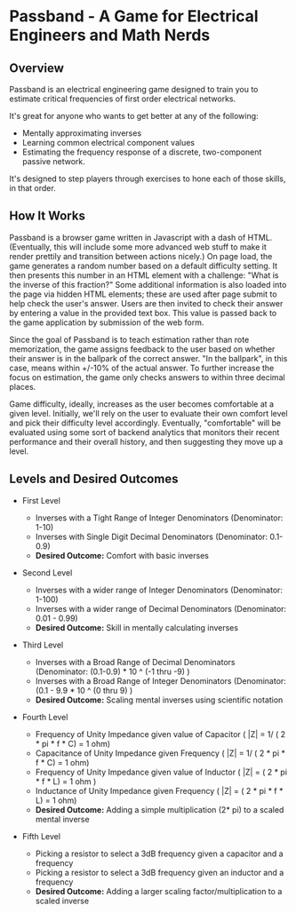 # Passband - A Game for Electrical Engineers and Math Nerds 

## Overview
Passband is an electrical engineering game designed to train you to estimate critical frequencies of first order electrical networks.

It's great for anyone who wants to get better at any of the following:

- Mentally approximating inverses
- Learning common electrical component values
- Estimating the frequency response of a discrete, two-component passive network.

It's designed to step players through exercises to hone each of those skills, in that order.

## How It Works
Passband is a browser game written in Javascript with a dash of HTML. (Eventually, this will include some more advanced web stuff to make it render prettily and transition between actions nicely.) On page load, the game generates a random number based on a default difficulty setting. It then presents this number in an HTML element with a challenge: "What is the inverse of this fraction?" Some additional information is also loaded into the page via hidden HTML elements; these are used after page submit to help check the user's answer. Users are then invited to check their answer by entering a value in the provided text box. This value is passed back to the game application by submission of the web form.

Since the goal of Passband is to teach estimation rather than rote memorization, the game assigns feedback to the user based on whether their answer is in the ballpark of the correct answer. "In the ballpark", in this case, means within +/-10% of the actual answer. To further increase the focus on estimation, the game only checks answers to within three decimal places.

Game difficulty, ideally, increases as the user becomes comfortable at a given level. Initially, we'll rely on the user to evaluate their own comfort level and pick their difficulty level accordingly. Eventually, "comfortable" will be evaluated using some sort of backend analytics that monitors their recent performance and their overall history, and then suggesting they move up a level.

## Levels and Desired Outcomes

- First Level

    - Inverses with a Tight Range of Integer Denominators (Denominator: 1-10)
	- Inverses with Single Digit Decimal Denominators (Denominator: 0.1-0.9)
	- __Desired Outcome:__ Comfort with basic inverses
- Second Level
    - Inverses with a wider range of Integer Denominators (Denominator: 1-100)
    - Inverses with a wider range of Decimal Denominators (Denominator: 0.01 - 0.99)
    - __Desired Outcome:__ Skill in mentally calculating inverses
- Third Level
	- Inverses with a Broad Range of Decimal Denominators (Denominator: (0.1-0.9) * 10 ^ (-1 thru -9) )
    - Inverses with a Broad Range of Integer Denominators (Denominator: (0.1 - 9.9 * 10 ^ (0 thru 9) )
    - __Desired Outcome:__ Scaling mental inverses using scientific notation
- Fourth Level
    - Frequency of Unity Impedance given value of Capacitor ( |Z| = 1/ ( 2 * pi * f * C) = 1 ohm)
    - Capacitance of Unity Impedance given Frequency ( |Z| = 1/ ( 2 * pi * f * C) = 1 ohm)
    - Frequency of Unity Impedance given value of Inductor ( |Z| = ( 2 * pi * f * L) = 1 ohm )
    - Inductance of Unity Impedance given Frequency ( |Z| = ( 2 * pi * f * L) = 1 ohm)
    - __Desired Outcome:__ Adding a simple multiplication (2* pi) to a scaled mental inverse
- Fifth Level
    - Picking a resistor to select a 3dB frequency given a capacitor and a frequency
    - Picking a resistor to select a 3dB frequency given an inductor and a frequency
    - __Desired Outcome:__ Adding a larger scaling factor/multiplication to a scaled inverse
